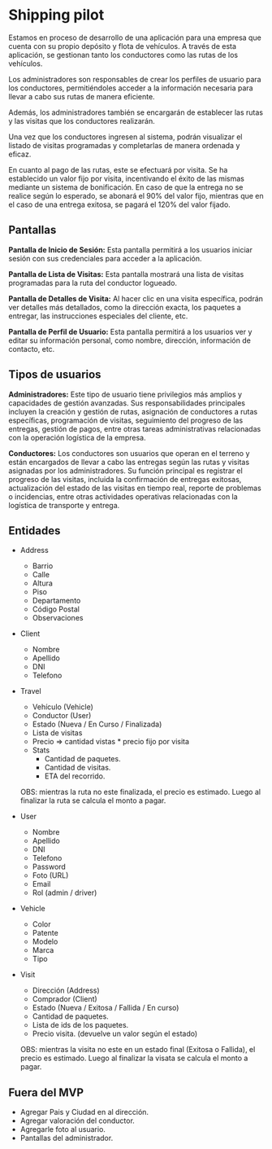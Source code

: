 # Shipping pilot

Estamos en proceso de desarrollo de una aplicación para una empresa que cuenta con su propio depósito y flota de vehículos. A través de esta aplicación, se gestionan tanto los conductores como las rutas de los vehículos.

Los administradores son responsables de crear los perfiles de usuario para los conductores, permitiéndoles acceder a la información necesaria para llevar a cabo sus rutas de manera eficiente.

Además, los administradores también se encargarán de establecer las rutas y las visitas que los conductores realizarán.

Una vez que los conductores ingresen al sistema, podrán visualizar el listado de visitas programadas y completarlas de manera ordenada y eficaz.

En cuanto al pago de las rutas, este se efectuará por visita. Se ha establecido un valor fijo por visita, incentivando el éxito de las mismas mediante un sistema de bonificación. En caso de que la entrega no se realice según lo esperado, se abonará el 90% del valor fijo, mientras que en el caso de una entrega exitosa, se pagará el 120% del valor fijado.

## Pantallas

**Pantalla de Inicio de Sesión:** Esta pantalla permitirá a los usuarios iniciar sesión con sus credenciales para acceder a la aplicación.

**Pantalla de Lista de Visitas:** Esta pantalla mostrará una lista de visitas programadas para la ruta del conductor logueado.

**Pantalla de Detalles de Visita:** Al hacer clic en una visita específica, podrán ver detalles más detallados, como la dirección exacta, los paquetes a entregar, las instrucciones especiales del cliente, etc.

**Pantalla de Perfil de Usuario:** Esta pantalla permitirá a los usuarios ver y editar su información personal, como nombre, dirección, información de contacto, etc.

## Tipos de usuarios

**Administradores:** Este tipo de usuario tiene privilegios más amplios y capacidades de gestión avanzadas. Sus responsabilidades principales incluyen la creación y gestión de rutas, asignación de conductores a rutas específicas, programación de visitas, seguimiento del progreso de las entregas, gestión de pagos, entre otras tareas administrativas relacionadas con la operación logística de la empresa.

**Conductores:** Los conductores son usuarios que operan en el terreno y están encargados de llevar a cabo las entregas según las rutas y visitas asignadas por los administradores. Su función principal es registrar el progreso de las visitas, incluida la confirmación de entregas exitosas, actualización del estado de las visitas en tiempo real, reporte de problemas o incidencias, entre otras actividades operativas relacionadas con la logística de transporte y entrega.

## Entidades

- Address
  - Barrio
  - Calle
  - Altura
  - Piso
  - Departamento
  - Código Postal
  - Observaciones

- Client
  - Nombre
  - Apellido
  - DNI
  - Telefono

- Travel
  - Vehículo (Vehicle)
  - Conductor (User)
  - Estado (Nueva / En Curso / Finalizada)
  - Lista de visitas
  - Precio => cantidad vistas * precio fijo por visita 
  - Stats
    - Cantidad de paquetes.
    - Cantidad de visitas.
    - ETA del recorrido.
  
  OBS: mientras la ruta no este finalizada, el precio es estimado. Luego al finalizar la ruta se calcula el monto a pagar.

- User
  - Nombre
  - Apellido
  - DNI
  - Telefono
  - Password
  - Foto (URL)
  - Email
  - Rol (admin / driver)

- Vehicle
  - Color
  - Patente 
  - Modelo
  - Marca
  - Tipo

- Visit
  - Dirección (Address)
  - Comprador (Client)
  - Estado (Nueva / Exitosa / Fallida / En curso)
  - Cantidad de paquetes.
  - Lista de ids de los paquetes.
  - Precio visita. (devuelve un valor según el estado)

  OBS: mientras la visita no este en un estado final (Exitosa o Fallida), el precio es estimado. Luego al finalizar la visata se calcula el monto a pagar.

## Fuera del MVP
  - Agregar Pais y Ciudad en al dirección.
  - Agregar valoración del conductor.
  - Agregarle foto al usuario.
  - Pantallas del administrador.